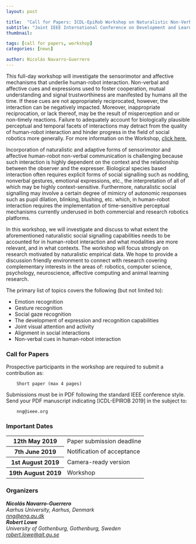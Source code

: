 ```yaml
---
layout: post

title:  "Call for Papers: ICDL-EpiRob Workshop on Naturalistic Non-Verbal and Affective Human-Robot Interactions"
subtitle: "Joint IEEE International Conference on Development and Learning and on Epigenetic Robotics (ICDL-EpiRob 2019)"
thumbnail: 

tags: [call for papers, workshop]
categories: [news]

author: Nicolás Navarro-Guerrero
---
```

This full-day workshop will investigate the sensorimotor and affective mechanisms that underlie human-robot interaction. Non-verbal and affective cues and expressions used to foster cooperation, mutual understanding and signal trustworthiness are manifested by humans all the time. If these cues are not appropriately reciprocated, however, the interaction can be negatively impacted. Moreover, inappropriate reciprocation, or lack thereof, may be the result of misperception and or non-timely reactions. Failure to adequately account for biologically plausible perceptual and temporal facets of interactions may detract from the quality of human-robot interaction and hinder progress in the field of social robotics more generally. For more information on the Workshop, <a target="_blank" href="https://nicolas-navarro-guerrero.gitlab.io/workshop-non-verbal-human-robot-interactions-icdl-epirob-2019/">click here.</a>

<!--more-->

Incorporation of naturalistic and adaptive forms of sensorimotor and affective human-robot non-verbal communication is challenging because such interaction is highly dependent on the context and the relationship between the observer and the expresser. Biological species based interaction often requires explicit forms of social signalling such as nodding, nonverbal gestures, emotional expressions, etc., the interpretation of all of which may be highly context-sensitive. Furthermore, naturalistic social signalling may involve a certain degree of mimicry of autonomic responses such as pupil dilation, blinking, blushing, etc. which, in human-robot interaction requires the implementation of time-sensitive perceptual mechanisms currently underused in both commercial and research robotics platforms.

In this workshop, we will investigate and discuss to what extent the aforementioned naturalistic social signalling capabilities needs to be accounted for in human-robot interaction and what modalities are more relevant, and in what contexts. The workshop will focus strongly on research motivated by naturalistic empirical data. We hope to provide a discussion friendly environment to connect with research covering complementary interests in the areas of: robotics, computer science, psychology, neuroscience, affective computing and animal learning research.

The primary list of topics covers the following (but not limited to):  
<ul>
  <li>Emotion recognition</li>
  <li>Gesture recognition</li>
  <li>Social gaze recognition</li>
  <li>The development of expression and recognition capabilities</li>
  <li>Joint visual attention and activity</li>
  <li>Alignment in social interactions</li>
  <li>Non-verbal cues in human-robot interaction</li>
</ul>


<h3>Call for Papers</h3>
Prospective participants in the workshop are required to submit a contribution as:

        Short paper (max 4 pages)

Submissions must be in PDF following the standard IEEE conference style. Send your PDF manuscript indicating [ICDL-EPIROB 2019] in the subject to:

        nng@ieee.org

<h3>Important Dates</h3>
<div class="table-responsive">
  <table class="table table-striped">
    <tbody>
    <tr>
      <th scope="row">12th May 2019</th>
      <td>Paper submission deadline</td>
    </tr>
    <tr>
      <th>7th June 2019</th>
      <td>Notification of acceptance</td>
    </tr>
    <tr>
      <th>1st August 2019</th>
      <td>Camera-ready version</td>
    </tr>
    <tr>
      <th>19th August 2019</th>
      <td>Workshop</td>
    </tr>
    </tbody>
  </table>
</div> <!-- table-responsive -->

<h3>Organizers</h3>
<address>
<strong>Nicolás Navarro-Guerrero</strong> <a target="_blank" href="https://nicolas-navarro-guerrero.github.io/"><i class="fas fa-link"></i></a><br>
Aarhus University, Aarhus, Denmark<br>
<a href="mailto:nng@eng.au.dk">nng@eng.au.dk</a><br>
</address>

<address>
<strong>Robert Lowe</strong> <a target="_blank" href="https://www.researchgate.net/profile/Robert_Lowe3"><i class="fas fa-link"></i></a><br>
University of Gothenburg, Gothenburg, Sweden<br>
<a href="mailto:robert.lowe@ait.gu.se">robert.lowe@ait.gu.se</a><br>
</address>

